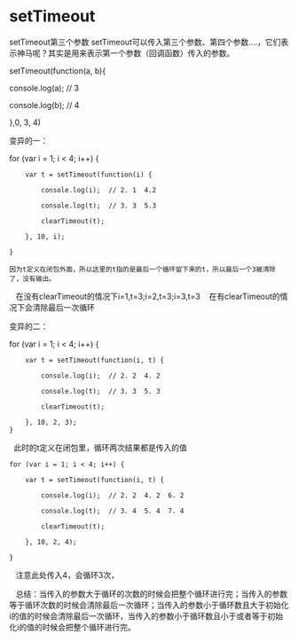 # setTimeout
setTimeout第三个参数
setTimeout可以传入第三个参数、第四个参数….，它们表示神马呢？其实是用来表示第一个参数（回调函数）传入的参数。

setTimeout(function(a, b){ 

  console.log(a);   // 3
  
  console.log(b);   // 4
  
},0, 3, 4)

变异的一：

for (var i = 1; i < 4; i++) {

        var t = setTimeout(function(i) {
        
            console.log(i);  // 2. 1  4.2
            
            console.log(t);  // 3. 3  5.3
            
            clearTimeout(t);
            
        }, 10, i);
        
    }
		
    因为t定义在闭包外面，所以这里的t指的是最后一个循环留下来的t，所以最后一个3被清除了，没有输出。
    在没有clearTimeout的情况下i=1,t=3;i=2,t=3;i=3,t=3
    在有clearTimeout的情况下会清除最后一次循环
  
变异的二：

for (var i = 1; i < 4; i++) {

        var t = setTimeout(function(i, t) {
        
            console.log(i);  // 2. 2  4. 2
            
            console.log(t);  // 3. 3  5. 3
            
            clearTimeout(t);
            
        }, 10, 2, 3);  
    }
		
   此时的t定义在闭包里，循环两次结果都是传入的值
   
    for (var i = 1; i < 4; i++) {
    
        var t = setTimeout(function(i, t) {
        
            console.log(i);  // 2. 2  4. 2  6. 2
            
            console.log(t);  // 3. 4  5. 4  7. 4
            
            clearTimeout(t);
            
        }, 10, 2, 4);
        
    }
    
    注意此处传入4，会循环3次，
    
    总结：当传入的参数大于循环的次数的时候会把整个循环进行完；当传入的参数等于循环次数的时候会清除最后一次循环；当传入的参数小于循环数且大于初始化i的值的时候会清除最后一次循环，当传入的参数小于循环数且小于或者等于初始化i的值的时候会把整个循环进行完。
